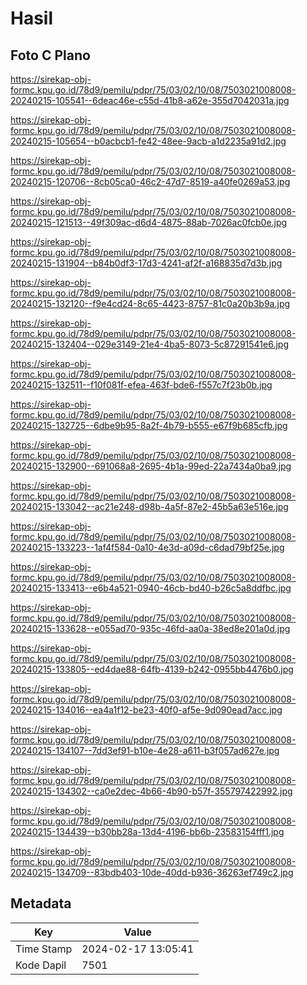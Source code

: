 # Hasil

## Foto C Plano

https://sirekap-obj-formc.kpu.go.id/78d9/pemilu/pdpr/75/03/02/10/08/7503021008008-20240215-105541--6deac46e-c55d-41b8-a62e-355d7042031a.jpg

https://sirekap-obj-formc.kpu.go.id/78d9/pemilu/pdpr/75/03/02/10/08/7503021008008-20240215-105654--b0acbcb1-fe42-48ee-9acb-a1d2235a91d2.jpg

https://sirekap-obj-formc.kpu.go.id/78d9/pemilu/pdpr/75/03/02/10/08/7503021008008-20240215-120706--8cb05ca0-46c2-47d7-8519-a40fe0269a53.jpg

https://sirekap-obj-formc.kpu.go.id/78d9/pemilu/pdpr/75/03/02/10/08/7503021008008-20240215-121513--49f309ac-d6d4-4875-88ab-7026ac0fcb0e.jpg

https://sirekap-obj-formc.kpu.go.id/78d9/pemilu/pdpr/75/03/02/10/08/7503021008008-20240215-131904--b84b0df3-17d3-4241-af2f-a168835d7d3b.jpg

https://sirekap-obj-formc.kpu.go.id/78d9/pemilu/pdpr/75/03/02/10/08/7503021008008-20240215-132120--f9e4cd24-8c65-4423-8757-81c0a20b3b9a.jpg

https://sirekap-obj-formc.kpu.go.id/78d9/pemilu/pdpr/75/03/02/10/08/7503021008008-20240215-132404--029e3149-21e4-4ba5-8073-5c87291541e6.jpg

https://sirekap-obj-formc.kpu.go.id/78d9/pemilu/pdpr/75/03/02/10/08/7503021008008-20240215-132511--f10f081f-efea-463f-bde6-f557c7f23b0b.jpg

https://sirekap-obj-formc.kpu.go.id/78d9/pemilu/pdpr/75/03/02/10/08/7503021008008-20240215-132725--6dbe9b95-8a2f-4b79-b555-e67f9b685cfb.jpg

https://sirekap-obj-formc.kpu.go.id/78d9/pemilu/pdpr/75/03/02/10/08/7503021008008-20240215-132900--691068a8-2695-4b1a-99ed-22a7434a0ba9.jpg

https://sirekap-obj-formc.kpu.go.id/78d9/pemilu/pdpr/75/03/02/10/08/7503021008008-20240215-133042--ac21e248-d98b-4a5f-87e2-45b5a63e516e.jpg

https://sirekap-obj-formc.kpu.go.id/78d9/pemilu/pdpr/75/03/02/10/08/7503021008008-20240215-133223--1af4f584-0a10-4e3d-a09d-c6dad79bf25e.jpg

https://sirekap-obj-formc.kpu.go.id/78d9/pemilu/pdpr/75/03/02/10/08/7503021008008-20240215-133413--e6b4a521-0940-46cb-bd40-b26c5a8ddfbc.jpg

https://sirekap-obj-formc.kpu.go.id/78d9/pemilu/pdpr/75/03/02/10/08/7503021008008-20240215-133628--e055ad70-935c-46fd-aa0a-38ed8e201a0d.jpg

https://sirekap-obj-formc.kpu.go.id/78d9/pemilu/pdpr/75/03/02/10/08/7503021008008-20240215-133805--ed4dae88-64fb-4139-b242-0955bb4476b0.jpg

https://sirekap-obj-formc.kpu.go.id/78d9/pemilu/pdpr/75/03/02/10/08/7503021008008-20240215-134016--ea4a1f12-be23-40f0-af5e-9d090ead7acc.jpg

https://sirekap-obj-formc.kpu.go.id/78d9/pemilu/pdpr/75/03/02/10/08/7503021008008-20240215-134107--7dd3ef91-b10e-4e28-a611-b3f057ad627e.jpg

https://sirekap-obj-formc.kpu.go.id/78d9/pemilu/pdpr/75/03/02/10/08/7503021008008-20240215-134302--ca0e2dec-4b66-4b90-b57f-355797422992.jpg

https://sirekap-obj-formc.kpu.go.id/78d9/pemilu/pdpr/75/03/02/10/08/7503021008008-20240215-134439--b30bb28a-13d4-4196-bb6b-23583154fff1.jpg

https://sirekap-obj-formc.kpu.go.id/78d9/pemilu/pdpr/75/03/02/10/08/7503021008008-20240215-134709--83bdb403-10de-40dd-b936-36263ef749c2.jpg


## Metadata

| Key        | Value               |
| ---------- | ------------------- |
| Time Stamp | 2024-02-17 13:05:41 |
| Kode Dapil | 7501                |



